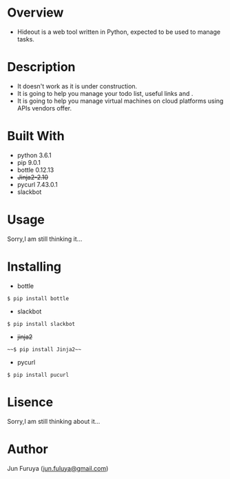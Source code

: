 # Overview
- Hideout is a web tool written in Python, expected to be used to manage tasks.

# Description
- It doesn't work as it is under construction.
- It is going to help you manage your todo list, useful links and .
- It is going to help you manage virtual machines on cloud platforms using APIs vendors offer.

# Built With
- python 3.6.1
- pip 9.0.1
- bottle 0.12.13
- ~~Jinja2-2.10~~
- pycurl 7.43.0.1
- slackbot 

# Usage

Sorry,I am still thinking it...

# Installing

- bottle

`$ pip install bottle`

- slackbot

`$ pip install slackbot`

- ~~jinja2~~

` ~~$ pip install Jinja2~~ `

- pycurl

`$ pip install pucurl`

# Lisence

Sorry,I am still thinking about it...

# Author

Jun Furuya (jun.fuluya@gmail.com)
